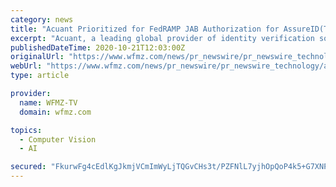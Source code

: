 ```yaml
---
category: news
title: "Acuant Prioritized for FedRAMP JAB Authorization for AssureID(TM) Connect, Ozone® & FaceID Facial Recognition System"
excerpt: "Acuant, a leading global provider of identity verification solutions, today announced that the Federal Risk and Authorization Management Program (FedRAMP) has prioritized their"
publishedDateTime: 2020-10-21T12:03:00Z
originalUrl: "https://www.wfmz.com/news/pr_newswire/pr_newswire_technology/acuant-prioritized-for-fedramp-jab-authorization-for-assureid-tm-connect-ozone-faceid-facial-recognition-system/article_3e74a3d5-b483-5f73-a4dd-b104b7530870.html"
webUrl: "https://www.wfmz.com/news/pr_newswire/pr_newswire_technology/acuant-prioritized-for-fedramp-jab-authorization-for-assureid-tm-connect-ozone-faceid-facial-recognition-system/article_3e74a3d5-b483-5f73-a4dd-b104b7530870.html"
type: article

provider:
  name: WFMZ-TV
  domain: wfmz.com

topics:
  - Computer Vision
  - AI

secured: "FkurwFg4cEdlKgJkmjVCmImWyLjTQGvCHs3t/PZFNlL7yjhOpQoP4k5+G7XNP574ZzL2HT5fxfvH4eub+ebflGwPLCkVuYsEmmMHlccrN9DtzwJ8/zSJI2IydfPBXIygfH0LC9XhxMFWI+Q1phazq6p+l4r4cpW9KYI4nSrBz+9KCE4JAGle28YgMxwcDBoErwqLP25/356/d97Qa0HVuLb3GHdfw9eA1jHPTVgqvUFSnhkccMCbMgAqgdJcHmY3BjPT0w2i5tAWRtm6dZ3Hh7LwnGYAKEQmf8ubF3KPphLV9ar6GnxBfmnSaHmmDmkGFsqlazq0rFR0IwSBIb0ARqj4Hv0BJjTLlhHFPPoT1i4=;W8SvvaucH5tafFSImUDhLw=="
---
```


